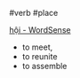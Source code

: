 #verb #place



[hội‎ - WordSense](https://www.wordsense.eu/h%E1%BB%99i/)
- to meet, 
- to reunite
- to assemble